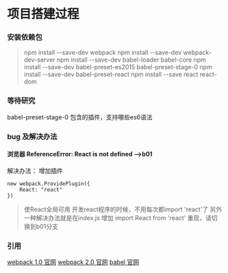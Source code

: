 
项目搭建过程
======
### 安装依赖包

> npm install --save-dev webpack
> npm install --save-dev webpack-dev-server
> npm install --save-dev babel-loader babel-core
> npm install --save-dev babel-preset-es2015 babel-preset-stage-0
> npm install --save-dev babel-preset-react
> npm install --save  react react-dom

### 等待研究
babel-preset-stage-0 包含的插件，支持哪些es6语法

### bug 及解决办法
#### 浏览器 ReferenceError: React is not defined -->b01
解决办法：
增加插件  
```  
new webpack.ProvidePlugin({
    React: "react"
})
```
> 使React全局可用 开发react程序的时候，不用每次都import 'react'了
> 另外一种解决办法就是在index.js 增加 import React from 'react'
> 重现，请切换到b01分支

### 引用
[webpack 1.0 官网](https://webpack.github.io/)
[webpack 2.0 官网](https://webpack.js.org/)
[babel 官网](https://babeljs.io/)